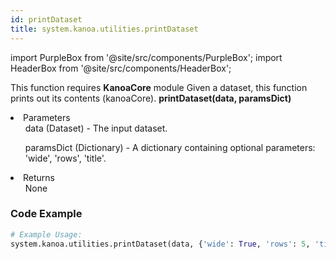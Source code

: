 ```yaml
---
id: printDataset
title: system.kanoa.utilities.printDataset
---
```


import PurpleBox from '@site/src/components/PurpleBox';
import HeaderBox from '@site/src/components/HeaderBox';

<PurpleBox>This function requires <b>KanoaCore</b> module</PurpleBox>
<HeaderBox header="Description">Given a dataset, this function prints out its contents (kanoaCore).</HeaderBox>
<HeaderBox header="Syntax">
    <b>printDataset(data, paramsDict)</b>
    <li>Parameters <br />
        <ul>data (Dataset) - The input dataset.</ul>
        <ul>paramsDict (Dictionary) - A dictionary containing optional parameters: 'wide', 'rows', 'title'.</ul>
    </li>
    <li>Returns <br />
        <ul>None</ul>
    </li>
</HeaderBox>

### Code Example

```python
# Example Usage:
system.kanoa.utilities.printDataset(data, {'wide': True, 'rows': 5, 'title': 'Table Title'})

